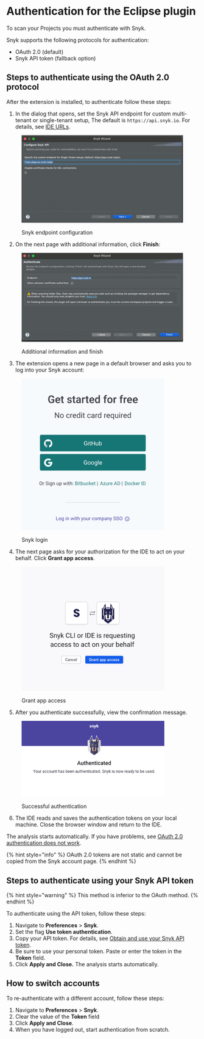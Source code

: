# Authentication for the Eclipse plugin

To scan your Projects you must authenticate with Snyk.&#x20;

Snyk supports the following protocols for authentication:

* OAuth 2.0 (default)
* Snyk API token (fallback option)

## Steps to authenticate using the OAuth 2.0 protocol

After the extension is installed, to authenticate follow these steps:

1. In the dialog that opens, set the Snyk API endpoint for custom multi-tenant or single-tenant setup, The default is `https://api.snyk.io`. For details, see [IDE URLs](../../../working-with-snyk/regional-hosting-and-data-residency.md#ides-urls).

<figure><img src="../../../.gitbook/assets/SCR-20240822-mgxw (1).png" alt="Snyk tenant configuration" width="563"><figcaption><p>Snyk endpoint configuration</p></figcaption></figure>

2. On the next page with additional information, click **Finish**:

<figure><img src="../../../.gitbook/assets/SCR-20240822-mibb (1).png" alt="Additional information and finish" width="563"><figcaption><p>Additional information and finish</p></figcaption></figure>

3. The extension opens a new page in a default browser and asks you to log into your Snyk account:

<figure><img src="../../../.gitbook/assets/SCR-20240821-qogt.png" alt="Snyk login" width="375"><figcaption><p>Snyk login</p></figcaption></figure>

4. The next page asks for your authorization for the IDE to act on your behalf. Click **Grant app access**.

<figure><img src="../../../.gitbook/assets/SCR-20240821-qnpy.png" alt="Grant app access" width="375"><figcaption><p>Grant app access</p></figcaption></figure>

5. After you authenticate successfully, view the confirmation message.

<figure><img src="../../../.gitbook/assets/SCR-20240821-qrgp.png" alt="Successful authentication" width="375"><figcaption><p>Successful authentication</p></figcaption></figure>

6. The IDE reads and saves the authentication tokens on your local machine. Close the browser window and return to the IDE.

The analysis starts automatically. If you have problems, see [OAuth 2.0 authentication does not work](../troubleshooting-ides/how-to-set-environment-variables-by-operating-system-os-for-ides-and-cli-1.md).

{% hint style="info" %}
OAuth 2.0 tokens are not static and cannot be copied from the Snyk account page.
{% endhint %}

## Steps to authenticate using your Snyk API token

{% hint style="warning" %}
This method is inferior to the OAuth method.
{% endhint %}

To authenticate using the API token, follow these steps:

1. Navigate to **Preferences** > **Snyk**.
2. Set the flag **Use token authentication**.
3. Copy your API token. For details, see [Obtain and use your Snyk API token](../../../getting-started/#obtain-and-use-your-snyk-api-token).
4. Be sure to use your personal token. Paste or enter the token in the **Token** field.
5. Click **Apply and Close.** The analysis starts automatically.

## How to switch accounts

To re-authenticate with a different account, follow these steps:

1. Navigate to **Preferences** > **Snyk**.
2. Clear the value of the **Token** field
3. Click **Apply and Close**.
4. When you have logged out, start authentication from scratch.
